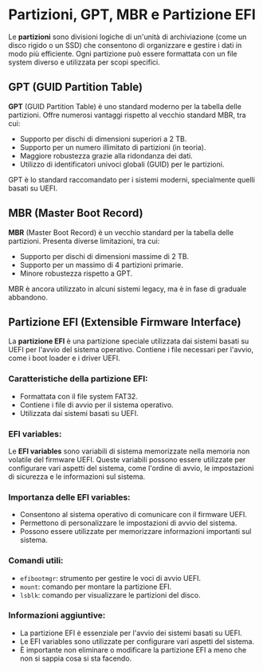 # Partizioni, GPT, MBR e Partizione EFI

Le **partizioni** sono divisioni logiche di un'unità di archiviazione (come un disco rigido o un SSD) che consentono di organizzare e gestire i dati in modo più efficiente. Ogni partizione può essere formattata con un file system diverso e utilizzata per scopi specifici.

## GPT (GUID Partition Table)

**GPT** (GUID Partition Table) è uno standard moderno per la tabella delle partizioni. Offre numerosi vantaggi rispetto al vecchio standard MBR, tra cui:

* Supporto per dischi di dimensioni superiori a 2 TB.
* Supporto per un numero illimitato di partizioni (in teoria).
* Maggiore robustezza grazie alla ridondanza dei dati.
* Utilizzo di identificatori univoci globali (GUID) per le partizioni.

GPT è lo standard raccomandato per i sistemi moderni, specialmente quelli basati su UEFI.

## MBR (Master Boot Record)

**MBR** (Master Boot Record) è un vecchio standard per la tabella delle partizioni. Presenta diverse limitazioni, tra cui:

* Supporto per dischi di dimensioni massime di 2 TB.
* Supporto per un massimo di 4 partizioni primarie.
* Minore robustezza rispetto a GPT.

MBR è ancora utilizzato in alcuni sistemi legacy, ma è in fase di graduale abbandono.

## Partizione EFI (Extensible Firmware Interface)

La **partizione EFI** è una partizione speciale utilizzata dai sistemi basati su UEFI per l'avvio del sistema operativo. Contiene i file necessari per l'avvio, come i boot loader e i driver UEFI.

### Caratteristiche della partizione EFI:

* Formattata con il file system FAT32.
* Contiene i file di avvio per il sistema operativo.
* Utilizzata dai sistemi basati su UEFI.

### EFI variables:

Le **EFI variables** sono variabili di sistema memorizzate nella memoria non volatile del firmware UEFI. Queste variabili possono essere utilizzate per configurare vari aspetti del sistema, come l'ordine di avvio, le impostazioni di sicurezza e le informazioni sul sistema.

### Importanza delle EFI variables:

* Consentono al sistema operativo di comunicare con il firmware UEFI.
* Permettono di personalizzare le impostazioni di avvio del sistema.
* Possono essere utilizzate per memorizzare informazioni importanti sul sistema.

### Comandi utili:

* `efibootmgr`: strumento per gestire le voci di avvio UEFI.
* `mount`: comando per montare la partizione EFI.
* `lsblk`: comando per visualizzare le partizioni del disco.

### Informazioni aggiuntive:

* La partizione EFI è essenziale per l'avvio dei sistemi basati su UEFI.
* Le EFI variables sono utilizzate per configurare vari aspetti del sistema.
* È importante non eliminare o modificare la partizione EFI a meno che non si sappia cosa si sta facendo.